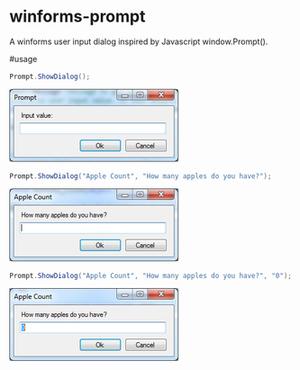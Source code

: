 # winforms-prompt
A winforms user input dialog inspired by Javascript window.Prompt().

#usage

```c#
Prompt.ShowDialog();
```

![alt tag](prompt1.png)

```c#
Prompt.ShowDialog("Apple Count", "How many apples do you have?");
```

![alt tag](prompt2.png)

```c#
Prompt.ShowDialog("Apple Count", "How many apples do you have?", "0");
```

![alt tag](prompt3.png)
